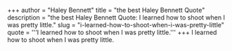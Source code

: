 +++
author = "Haley Bennett"
title = "the best Haley Bennett Quote"
description = "the best Haley Bennett Quote: I learned how to shoot when I was pretty little."
slug = "i-learned-how-to-shoot-when-i-was-pretty-little"
quote = '''I learned how to shoot when I was pretty little.'''
+++
I learned how to shoot when I was pretty little.
